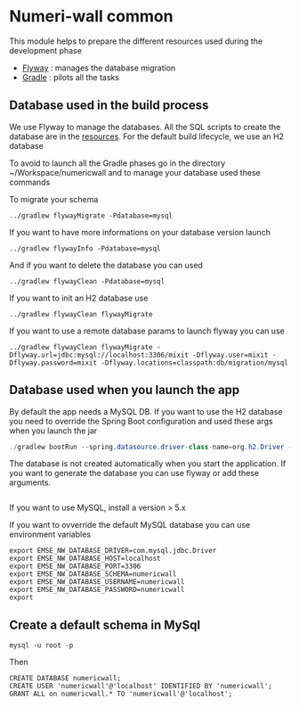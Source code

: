 # Numeri-wall common

This module helps to prepare the different resources used during the development phase

* [Flyway](http://flywaydb.org/) : manages the database migration
* [Gradle](https://gradle.org/) : pilots all the tasks

## Database used in the build process

We use Flyway to manage the databases. All the SQL scripts to create the database are in the [resources](src/main/resources/db/migration). For the default build lifecycle, we use an H2 database 

To avoid to launch all the Gradle phases go in the directory ~/Workspace/numericwall and to manage your database used these commands


To migrate your schema 

```
../gradlew flywayMigrate -Pdatabase=mysql
```

If you want to have more informations on your database version launch

```
../gradlew flywayInfo -Pdatabase=mysql
```

And if you want to delete the database you can used

```
../gradlew flywayClean -Pdatabase=mysql
```

If you want to init an H2 database use

```
../gradlew flywayClean flywayMigrate 
```

If you want to use a remote database params to launch flyway you can use
```
../gradlew flywayClean flywayMigrate -Dflyway.url=jdbc:mysql://localhost:3306/mixit -Dflyway.user=mixit -Dflyway.password=mixit -Dflyway.locations=classpath:db/migration/mysql
```

## Database used when you launch the app

By default the app needs a MySQL DB. If you want to use the H2 database you need to override the Spring Boot configuration and used these args when you launch the jar
```java
./gradlew bootRun --spring.datasource.driver-class-name=org.h2.Driver --spring.datasource.url=jdbc:h2:file:numericwall --spring.datasource.username=sa --spring.datasource.password=
```

The database is not created automatically when you start the application. If you want to generate the database you can use flyway or add these arguments. 
```                                                                                                                ./gradlew bootRun --spring.datasource.driver-class-name=org.h2.Driver --spring.datasource.url=jdbc:h2:file:numericwall --spring.datasource.username=sa --spring.datasource.password= --spring.jpa.hibernate.ddl-auto=create --spring.jpa.hibernate.naming_strategy: org.hibernate.cfg.EJB3NamingStrategy
```

If you want to use MySQL, install a version > 5.x

If you want to ovverride the default MySQL database you can use environment variables
```
export EMSE_NW_DATABASE_DRIVER=com.mysql.jdbc.Driver
export EMSE_NW_DATABASE_HOST=localhost
export EMSE_NW_DATABASE_PORT=3306
export EMSE_NW_DATABASE_SCHEMA=numericwall
export EMSE_NW_DATABASE_USERNAME=numericwall
export EMSE_NW_DATABASE_PASSWORD=numericwall
export
```

## Create a default schema in MySql
```
mysql -u root -p
```
Then
```
CREATE DATABASE numericwall;
CREATE USER 'numericwall'@'localhost' IDENTIFIED BY 'numericwall';
GRANT ALL on numericwall.* TO 'numericwall'@'localhost'; 
```


